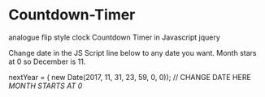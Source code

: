 # Countdown-Timer
analogue flip style clock
Countdown Timer in Javascript jquery


Change date in the JS Script line below to any date you want. Month stars at 0 so December is 11.

nextYear = ( new Date(2017, 11, 31, 23, 59, 0, 0));   // CHANGE DATE HERE *MONTH STARTS AT 0*

